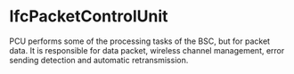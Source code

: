 IfcPacketControlUnit
====================
PCU performs some of the processing tasks of the BSC, but for packet data. It
is responsible for data packet, wireless channel management, error sending
detection and automatic retransmission.


